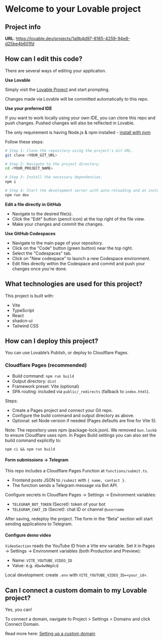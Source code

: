 # Welcome to your Lovable project

## Project info

**URL**: https://lovable.dev/projects/1a9b4d97-8185-4259-94e8-d25be4b601fd

## How can I edit this code?

There are several ways of editing your application.

**Use Lovable**

Simply visit the [Lovable Project](https://lovable.dev/projects/1a9b4d97-8185-4259-94e8-d25be4b601fd) and start prompting.

Changes made via Lovable will be committed automatically to this repo.

**Use your preferred IDE**

If you want to work locally using your own IDE, you can clone this repo and push changes. Pushed changes will also be reflected in Lovable.

The only requirement is having Node.js & npm installed - [install with nvm](https://github.com/nvm-sh/nvm#installing-and-updating)

Follow these steps:

```sh
# Step 1: Clone the repository using the project's Git URL.
git clone <YOUR_GIT_URL>

# Step 2: Navigate to the project directory.
cd <YOUR_PROJECT_NAME>

# Step 3: Install the necessary dependencies.
npm i

# Step 4: Start the development server with auto-reloading and an instant preview.
npm run dev
```

**Edit a file directly in GitHub**

- Navigate to the desired file(s).
- Click the "Edit" button (pencil icon) at the top right of the file view.
- Make your changes and commit the changes.

**Use GitHub Codespaces**

- Navigate to the main page of your repository.
- Click on the "Code" button (green button) near the top right.
- Select the "Codespaces" tab.
- Click on "New codespace" to launch a new Codespace environment.
- Edit files directly within the Codespace and commit and push your changes once you're done.

## What technologies are used for this project?

This project is built with:

- Vite
- TypeScript
- React
- shadcn-ui
- Tailwind CSS

## How can I deploy this project?

You can use Lovable’s Publish, or deploy to Cloudflare Pages.

### Cloudflare Pages (recommended)

- Build command: `npm run build`
- Output directory: `dist`
- Framework preset: Vite (optional)
- SPA routing: included via `public/_redirects` (fallback to `index.html`).

Steps:
- Create a Pages project and connect your Git repo.
- Configure the build command and output directory as above.
- Optional: set Node version if needed (Pages defaults are fine for Vite 5).

Note: The repository uses npm (package-lock.json). We removed `bun.lockb` to ensure Cloudflare uses npm. In Pages Build settings you can also set the build command explicitly to:

```
npm ci && npm run build
```

#### Form submissions → Telegram

This repo includes a Cloudflare Pages Function at `functions/submit.ts`.

- Frontend posts JSON to `/submit` with `{ name, contact }`.
- The function sends a Telegram message via Bot API.

Configure secrets in Cloudflare Pages → Settings → Environment variables:

- `TELEGRAM_BOT_TOKEN` (Secret): token of your bot
- `TELEGRAM_CHAT_ID` (Secret): chat ID or channel `@username`

After saving, redeploy the project. The form in the “Beta” section will start sending applications to Telegram.

#### Configure demo video

`VideoSection` reads the YouTube ID from a Vite env variable. Set it in Pages → Settings → Environment variables (both Production and Preview):

- Name: `VITE_YOUTUBE_VIDEO_ID`
- Value: e.g. `dQw4w9WgXcQ`

Local development: create `.env` with `VITE_YOUTUBE_VIDEO_ID=<your_id>`.

## Can I connect a custom domain to my Lovable project?

Yes, you can!

To connect a domain, navigate to Project > Settings > Domains and click Connect Domain.

Read more here: [Setting up a custom domain](https://docs.lovable.dev/tips-tricks/custom-domain#step-by-step-guide)
